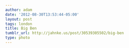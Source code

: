 ```yaml
---
author: adam
date: '2012-08-30T13:53:44-05:00'
layout: post
tags: london
title: Big Ben
tumblr_url: http://jahnke.us/post/30539305502/big-ben
type: photo
---
```

